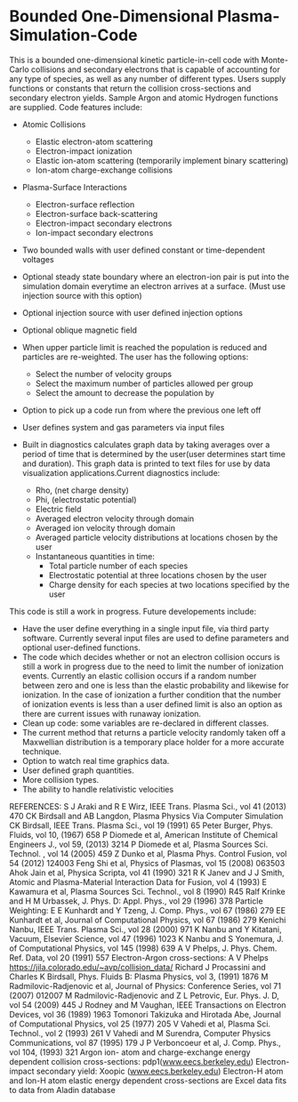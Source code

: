 # Bounded One-Dimensional Plasma-Simulation-Code


This is a bounded one-dimensional kinetic particle-in-cell code with Monte-Carlo collisions and secondary electrons that is capable of accounting for any type of species, as well as any number of different types. Users supply functions or constants that return the collision cross-sections and secondary electron yields. Sample Argon and atomic Hydrogen functions are supplied. Code features include:

- Atomic Collisions
  - Elastic electron-atom scattering
  - Electron-impact ionization
  - Elastic ion-atom scattering (temporarily implement binary scattering)
  - Ion-atom charge-exchange collisions
- Plasma-Surface Interactions
  - Electron-surface reflection
  - Electron-surface back-scattering
  - Electron-impact secondary electrons
  - Ion-impact secondary electrons
- Two bounded walls with user defined constant or time-dependent voltages
- Optional steady state boundary where an electron-ion pair is put into the simulation domain everytime an electron arrives at a surface. (Must use injection source with this option)
- Optional injection source with user defined injection options

- Optional oblique magnetic field
- When upper particle limit is reached the population is reduced and particles are re-weighted. The user has the following options:
  - Select the number of velocity groups
  - Select the maximum number of particles allowed per group
  - Select the amount to decrease the population by
- Option to pick up a code run from where the previous one left off
- User defines system and gas parameters via input files
- Built in diagnostics calculates graph data by taking averages over a period of time that is determined by the user(user determines start time and duration). This graph data is printed to text files for use by data visualization applications.Current diagnostics include:
  - Rho, (net charge density)
  - Phi, (electrostatic potential)
  - Electric field
  - Averaged electron velocity through domain
  - Averaged ion velocity through domain
  - Averaged particle velocity distributions at locations chosen by the user
  - Instantaneous quantities in time:
    - Total particle number of each species
    - Electrostatic potential at three locations chosen by the user
    - Charge density for each species at two locations specified by the user



This code is still a work in progress. Future developements include:

- Have the user define everything in a single input file, via third party software. Currently several input files are used to define parameters and optional user-defined functions.
- The code which decides whether or not an electron collision occurs is still a work in progress due to the need to limit the number of ionization events. Currently an elastic collision occurs if a random number between zero and one is less than the elastic probability and likewise for ionization. In the case of ionization a further condition that the number of ionization events is less than a user defined limit is also an option as there are current issues with runaway ionization.
- Clean up code: some variables are re-declared in different classes.
- The current method that returns a particle velocity randomly taken off a Maxwellian distribution is a temporary place holder for a more accurate technique.
- Option to watch real time graphics data.
- User defined graph quantities.
- More collision types.
- The ability to handle relativistic velocities

REFERENCES:
S J Araki and R E Wirz, IEEE Trans. Plasma Sci., vol 41 (2013) 470
CK Birdsall and AB Langdon, Plasma Physics Via Computer Simulation
CK Birdsall, IEEE Trans. Plasma Sci., vol 19 (1991) 65
Peter Burger, Phys. Fluids, vol 10, (1967) 658
P Diomede et al, American Institute of Chemical Engineers J., vol 59, (2013) 3214
P Diomede et al, Plasma Sources Sci. Technol. , vol 14 (2005) 459
Z Dunko et al, Plasma Phys. Control Fusion, vol 54 (2012) 124003
Feng Shi et al, Physics of Plasmas, vol 15 (2008) 063503
Ahok Jain et al, Physica Scripta, vol 41 (1990) 321
R K Janev and J J Smith, Atomic and Plasma-Material Interaction Data for Fusion, vol 4 (1993) 
E Kawamura et al, Plasma Sources Sci. Technol., vol 8 (1990) R45
Ralf Krinke and H M Urbassek,  J. Phys. D: Appl. Phys., vol 29 (1996) 378
Particle Weighting:  E E Kunhardt and Y Tzeng, J. Comp. Phys., vol 67 (1986) 279
EE Kunhardt et al, Journal of Computational Physics, vol 67 (1986) 279
Kenichi Nanbu, IEEE Trans. Plasma Sci., vol 28 (2000) 971
K Nanbu and Y Kitatani, Vacuum, Elsevier Science, vol 47 (1996) 1023
K Nanbu and S Yonemura, J. of Computational Physics, vol 145 (1998) 639
A V Phelps, J. Phys. Chem. Ref. Data, vol 20 (1991) 557
Electron-Argon cross-sections: A V Phelps https://jila.colorado.edu/~avp/collision_data/
Richard J Procassini and Charles K Birdsall, Phys. Fluids B: Plasma Physics, vol 3, (1991) 1876
M Radmilovic-Radjenovic et al, Journal of Physics: Conference Series, vol 71 (2007) 012007
M Radmilovic-Radjenovic and Z L Petrovic, Eur. Phys. J. D, vol 54 (2009) 445
J Rodney and M Vaughan, IEEE Transactions on Electron Devices, vol 36 (1989) 1963
Tomonori Takizuka and Hirotada Abe, Journal of Computational Physics, vol 25 (1977) 205
V Vahedi et al, Plasma Sci. Technol., vol 2 (1993) 261
V Vahedi  and M Surendra, Computer Physics Communications, vol 87 (1995) 179
J P Verboncoeur et al, J. Comp. Phys., vol 104, (1993) 321
Argon ion- atom and charge-exchange energy dependent collision cross-sections: pdp1(www.eecs.berkeley.edu)
Electron-impact secondary yield:  Xoopic (www.eecs.berkeley.edu)
Electron-H atom and Ion-H atom elastic energy dependent cross-sections are Excel data fits to data from Aladin database 

